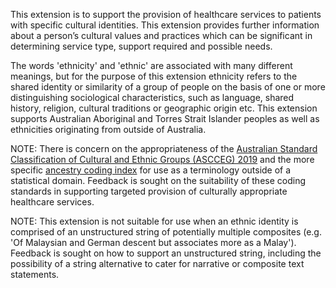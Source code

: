 This extension is to support the provision of healthcare services to patients with specific cultural identities. This extension provides further information about a person’s cultural values and practices which can be significant in determining service type, support required and possible needs.

The words 'ethnicity' and 'ethnic' are associated with many different meanings, but for the purpose of this extension ethnicity refers to the shared identity or similarity of a group of people on the basis of one or more distinguishing sociological characteristics, such as language, shared history, religion, cultural traditions or geographic origin etc. This extension supports Australian Aboriginal and Torres Strait Islander peoples as well as ethnicities originating from outside of Australia. 

NOTE: There is concern on the appropriateness of the [Australian Standard Classification of Cultural and Ethnic Groups (ASCCEG) 2019](https://www.abs.gov.au/statistics/classifications/australian-standard-classification-cultural-and-ethnic-groups-ascceg/2019) and the more specific [ancestry coding index](https://www.abs.gov.au/statistics/classifications/australian-standard-classification-cultural-and-ethnic-groups-ascceg/2019#index-for-coding-responses) for use as a terminology outside of a statistical domain. Feedback is sought on the suitability of these coding standards in supporting targeted provision of culturally appropriate healthcare services.

NOTE: This extension is not suitable for use when an ethnic identity is comprised of an unstructured string of potentially multiple composites (e.g. 'Of Malaysian and German descent but associates more as a Malay'). Feedback is sought on how to support an unstructured string, including the possibility of a string alternative to cater for narrative or composite text statements.
